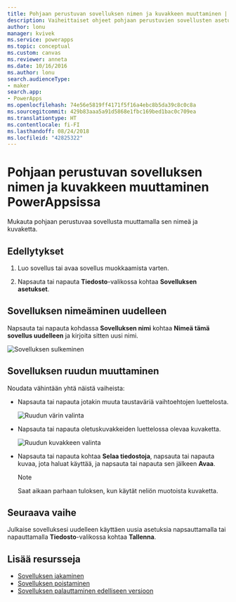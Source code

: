 ```yaml
---
title: Pohjaan perustuvan sovelluksen nimen ja kuvakkeen muuttaminen | Microsoft Docs
description: Vaiheittaiset ohjeet pohjaan perustuvien sovellusten asetusten, kuten nimen ja kuvakkeen, muuttamiseen PowerAppsissa
author: lonu
manager: kvivek
ms.service: powerapps
ms.topic: conceptual
ms.custom: canvas
ms.reviewer: anneta
ms.date: 10/16/2016
ms.author: lonu
search.audienceType:
- maker
search.app:
- PowerApps
ms.openlocfilehash: 74e56e5819ff4171f5f16a4ebc8b5da39c8c0c8a
ms.sourcegitcommit: 429b83aaa5a91d5868e1fbc169bed1bac0c709ea
ms.translationtype: HT
ms.contentlocale: fi-FI
ms.lasthandoff: 08/24/2018
ms.locfileid: "42825322"
---
```

# <a name="change-app-name-and-icon-for-a-canvas-app-in-powerapps"></a>Pohjaan perustuvan sovelluksen nimen ja kuvakkeen muuttaminen PowerAppsissa
Mukauta pohjaan perustuvaa sovellusta muuttamalla sen nimeä ja kuvaketta.

## <a name="prerequisites"></a>Edellytykset
1. Luo sovellus tai avaa sovellus muokkaamista varten.

2. Napsauta tai napauta **Tiedosto**-valikossa kohtaa **Sovelluksen asetukset**.

## <a name="rename-an-app"></a>Sovelluksen nimeäminen uudelleen
Napsauta tai napauta kohdassa **Sovelluksen nimi** kohtaa **Nimeä tämä sovellus uudelleen** ja kirjoita sitten uusi nimi.

![Sovelluksen sulkeminen](./media/set-name-tile/rename-app.png)

## <a name="change-an-app-tile"></a>Sovelluksen ruudun muuttaminen
Noudata vähintään yhtä näistä vaiheista:

* Napsauta tai napauta jotakin muuta taustaväriä vaihtoehtojen luettelosta.

    ![Ruudun värin valinta](./media/set-name-tile/tile-colors.png)

* Napsauta tai napauta oletuskuvakkeiden luettelossa olevaa kuvaketta.

    ![Ruudun kuvakkeen valinta](./media/set-name-tile/tile-icons.png)

* Napsauta tai napauta kohtaa **Selaa tiedostoja**, napsauta tai napauta kuvaa, jota haluat käyttää, ja napsauta tai napauta sen jälkeen **Avaa**.

    > [!NOTE]
  > Saat aikaan parhaan tuloksen, kun käytät neliön muotoista kuvaketta.

## <a name="next-step"></a>Seuraava vaihe
Julkaise sovelluksesi uudelleen käyttäen uusia asetuksia napsauttamalla tai napauttamalla **Tiedosto**-valikossa kohtaa **Tallenna**.

## <a name="more-resources"></a>Lisää resursseja
* [Sovelluksen jakaminen](share-app.md)
* [Sovelluksen poistaminen](delete-app.md)
* [Sovelluksen palauttaminen edelliseen versioon](restore-an-app.md)
